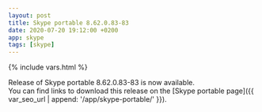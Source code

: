 ```yaml
---
layout: post
title: Skype portable 8.62.0.83-83
date: 2020-07-20 19:12:00 +0200
app: skype
tags: [skype]
---
```

{% include vars.html %}

Release of Skype portable 8.62.0.83-83 is now available.<br />
You can find links to download this release on the [Skype portable page]({{ var_seo_url | append: '/app/skype-portable/' }}).
